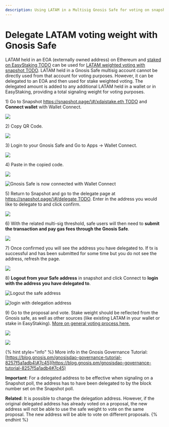 ```yaml
---
description: Using LATAM in a Multisig Gnosis Safe for voting on snapshot
---
```


# Delegate LATAM voting weight with Gnosis Safe

LATAM held in an EOA \(externally owned address\) on Ethereum and [staked on EasyStaking TODO](https://easy-staking.xdaichain.com/deposits) can be used for [LATAM weighted voting with snapshot TODO](https://snapshot.page/#/xdaistake.eth). LATAM held in a Gnosis Safe multisig account cannot be directly used from that account for voting purposes. However, it can be delegated to an EOA and then used for stake weighted voting. The delegated amount is added to any additional LATAM held in a wallet or in EasyStaking, providing a total signaling weight for voting purposes. 

1\) Go to Snapshot [https://snapshot.page/\#/xdaistake.eth TODO](https://snapshot.page/#/xdaistake.eth) and **Connect wallet** with Wallet Connect.

![](../../../.gitbook/assets/gnosis-safe1.png)

2\) Copy QR Code.

![](../../../.gitbook/assets/gnosis-qr.png)

3\) Login to your Gnosis Safe and Go to Apps -&gt; Wallet Connect.

![](../../../.gitbook/assets/gnosis-apps-wallet-connect.png)

4\) Paste in the copied code.

![](../../../.gitbook/assets/gnosis-pasted-code.png)

![Gnosis Safe is now connected with Wallet Connect](../../../.gitbook/assets/connected.png)

5\) Return to Snapshot and go to the delegate page at [https://snapshot.page/\#/delegate TODO](https://snapshot.page/#/delegate). Enter in the address you would like to delegate to and click confirm. 

![](../../../.gitbook/assets/delegate-on-snap.png)

6\) With the related multi-sig threshold, safe users will then need to **submit the transaction and pay gas fees through the Gnosis Safe**. 

![](../../../.gitbook/assets/submit-in-safe.png)

7\) Once confirmed you will see the address you have delegated to. If tx is successful and has been submitted for some time but you do not see the address, refresh the page.

![](../../../.gitbook/assets/confirmed.png)

8\) **Logout from your Safe address** in snapshot and click Connect to **login with the address you have delegated to**. 

![Logout the safe address](../../../.gitbook/assets/logout.png)

![login with delegation address](../../../.gitbook/assets/login.png)

9\) Go to the proposal and vote. Stake weight should be reflected from the Gnosis safe, as well as other sources \(like existing LATAM in your wallet or stake in EasyStaking\). [More on general voting process here.](./)

![](../../../.gitbook/assets/voting-power-1.png)

![](../../../.gitbook/assets/votingpower2.png)

{% hint style="info" %}
More info in the  Gnosis Governance Tutorial: [https://blog.gnosis.pm/gnosisdao-governance-tutorial-8257f5a1adb4\#7c45](https://blog.gnosis.pm/gnosisdao-governance-tutorial-8257f5a1adb4#7c45)

**Important**: For a delegated address to be effective when signaling on a Snapshot poll, the address has to have been delegated to by the block number set on the Snapshot poll.

**Related**: It is possible to change the delegation address. However, if the original delegated address has already voted on a proposal, the new address will not be able to use the safe weight to vote on the same proposal. The new address will be able to vote on different proposals.
{% endhint %}







